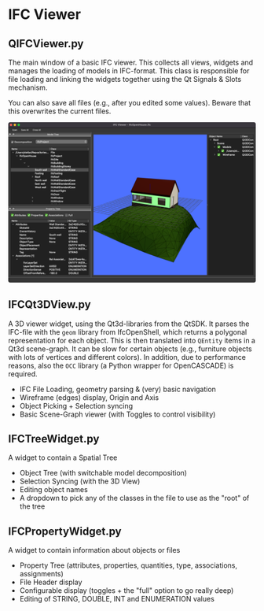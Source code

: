 # IFC Viewer

## QIFCViewer.py

The main window of a basic IFC viewer. This collects all views, widgets and manages the loading of models in IFC-format.
This class is responsible for file loading and linking the widgets together using the Qt Signals & Slots mechanism.

You can also save all files (e.g., after you edited some values). Beware that this overwrites the current files.

![viewer](images/QIFCViewer_04.png)

## IFCQt3DView.py

A 3D viewer widget, using the Qt3d-libraries from the QtSDK.
It parses the IFC-file with the `geom` library from IfcOpenShell, which returns a polygonal representation for each object. This is then translated into `QEntity` items in a Qt3d scene-graph. It can be slow for certain objects (e.g., furniture objects with lots of vertices and different colors).
In addition, due to performance reasons, also the `OCC` library (a Python wrapper for OpenCASCADE) is required.

* IFC File Loading, geometry parsing & (very) basic navigation
* Wireframe (edges) display, Origin and Axis
* Object Picking + Selection syncing
* Basic Scene-Graph viewer (with Toggles to control visibility)

## IFCTreeWidget.py

A widget to contain a Spatial Tree

* Object Tree (with switchable model decomposition)
* Selection Syncing (with the 3D View)
* Editing object names
* A dropdown to pick any of the classes in the file to use as the "root" of the tree

## IFCPropertyWidget.py

A widget to contain information about objects or files

* Property Tree (attributes, properties, quantities, type, associations, assignments)
* File Header display
* Configurable display (toggles + the "full" option to go really deep)
* Editing of STRING, DOUBLE, INT and ENUMERATION values